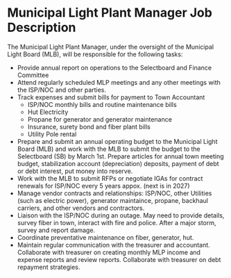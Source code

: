 # Municipal Light Plant Manager Job Description

The Municipal Light Plant Manager, under the oversight of the Municipal Light
Board (MLB), will be responsible for the following tasks:

- Provide annual report on operations to the Selectboard and Finance Committee
- Attend regularly scheduled MLP meetings and any other meetings with the 
ISP/NOC and other parties.
- Track expenses and submit bills for payment to Town Accountant   
    - ISP/NOC monthly bills and routine maintenance bills  
    - Hut Electricity  
    - Propane for generator and generator maintenance  
    - Insurance, surety bond and fiber plant bills  
    - Utility Pole rental
- Prepare and submit an annual operating budget to the Municipal Light Board 
(MLB) and work with the MLB to submit the budget to the Selectboard (SB) by 
March 1st. Prepare articles for annual town meeting budget, stabilization 
account (depreciation) deposits, payment of debt or debt interest, put money 
into reserve. 
- Work with the MLB to submit RFPs or negotiate IGAs for contract renewals for 
ISP/NOC every 5 years appox. (next is in 2027) 
- Manage vendor contracts and relationships: ISP/NOC, other Utilities (such as 
electric power), generator maintaince, propane, backhaul carriers, and other 
vendors and contractors.   
- Liaison with the ISP/NOC during an outage. May need to provide details,
survey fiber in town, interact with fire and police. After a major storm,
survey and report damage. 
- Coordinate preventative maintenance on fiber, generator, hut.  
- Maintain regular communication with the treasurer and accountant. Collaborate
with treasurer on creating monthly MLP income and expense reports and review
reports. Collaborate with treasurer on debt repayment strategies.

